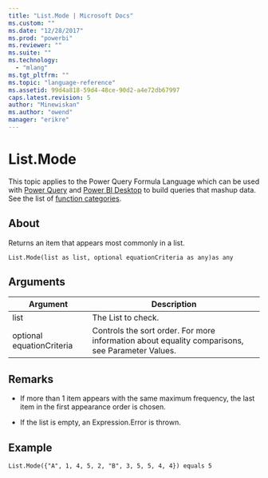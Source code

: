```yaml
---
title: "List.Mode | Microsoft Docs"
ms.custom: ""
ms.date: "12/28/2017"
ms.prod: "powerbi"
ms.reviewer: ""
ms.suite: ""
ms.technology: 
  - "mlang"
ms.tgt_pltfrm: ""
ms.topic: "language-reference"
ms.assetid: 99d4a818-59d4-48ce-90d2-a4e72db67997
caps.latest.revision: 5
author: "Minewiskan"
ms.author: "owend"
manager: "erikre"
---
```

# List.Mode
This topic applies to the Power Query Formula Language which can be used with [Power Query](https://support.office.com/article/Introduction-to-Microsoft-Power-Query-for-Excel-6E92E2F4-2079-4E1F-BAD5-89F6269CD605) and [Power BI Desktop](http://go.microsoft.com/fwlink/p/?LinkId=618607) to build queries that mashup data. See the list of [function categories](https://msdn.microsoft.com/en-us/library/mt211003.aspx).  
  
## About  
Returns an item that appears most commonly in a list.  
  
```  
List.Mode(list as list, optional equationCriteria as any)as any  
```  
  
## Arguments  
  
|Argument|Description|  
|------------|---------------|  
|list|The List to check.|  
|optional equationCriteria|Controls the sort order. For more information about equality comparisons, see Parameter Values.|  
  
## <a name="__toc360789380"></a>Remarks  
  
-   If more than 1 item appears with the same maximum frequency, the last item in the first appearance order is chosen.  
  
-   If the list is empty, an Expression.Error is thrown.  
  
## <a name="__goback"></a>Example  
  
```  
List.Mode({"A", 1, 4, 5, 2, "B", 3, 5, 5, 4, 4}) equals 5  
```  
